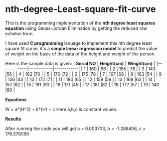 # nth-degree-Least-square-fit-curve
This is the programming implementation of the **nth degree least squares equation** using Gauss-Jordan Elimination by getting the reduced row echelon form.

I have used **C programming** lanuage to implement this nth degree least square fit curve, it's a **simple linear regression model** to predict the value of weight on the basis of the data of the height and weight of the person.

Here is the sample data is given:
| __Serial NO__ | __Height(cm)__ | __Weight(cm)__ |
|-------------|------------|------------|
| 1         | 160     | 68      |
| 2         | 155 | 78     |
| 3 | 143 |56 |
| 4 | 162 |70  |
| 5 | 170 |72 | 
| 6 | 175 |78 |
| 7 | 167 |68 |
| 8 | 163 |54 |
| 9 | 156 |43 |
| 10 | 172 |71 |
| 11 | 180 |65 |
| 12 | 159 |59 |
| 13 | 169 |63 |
| 14 | 157 |62 |
| 15 | 161 |90 |
| 16 | 171 |45 |
| 17 | 181 |62 |
| 18 | 177 |57 |
| 19 | 140 |80 |

**Equations**

W = a*(H^2) + b*(H) + c
Here a,b,c is constant values.

**Results**

After running the code you will get a = 0.003703, b = -1.288406, c = 176.578090


